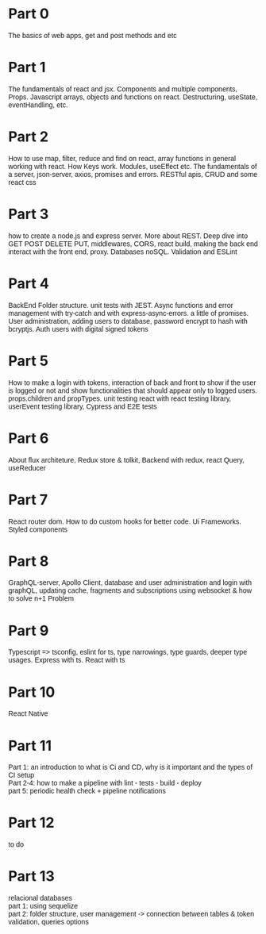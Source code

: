 # Part 0

<p style="@import url('https://fonts.googleapis.com/css2?family=Montserrat&display=swap');font-family: 'Montserrat', sans-serif;">The basics of web apps, get and post methods and etc</p>

# Part 1

<p style="@import url('https://fonts.googleapis.com/css2?family=Montserrat&display=swap');font-family: 'Montserrat', sans-serif;">The fundamentals of react and jsx. Components and multiple components, Props. Javascript arrays, objects and functions on react. Destructuring, useState, eventHandling, etc.</p>

# Part 2

<p style="@import url('https://fonts.googleapis.com/css2?family=Montserrat&display=swap');font-family: 'Montserrat', sans-serif;">How to use map, filter, reduce and find on react, array functions in general working with react. How Keys work. Modules, useEffect etc. The fundamentals of a server, json-server, axios, promises and errors. RESTful apis, CRUD and some react css</p>

# Part 3

<p style="@import url('https://fonts.googleapis.com/css2?family=Montserrat&display=swap');font-family: 'Montserrat', sans-serif;">how to create a node.js and express server. More about REST. Deep dive into GET POST DELETE PUT, middlewares, CORS, react build, making the back end interact with the front end, proxy. Databases noSQL. Validation and ESLint</p>

# Part 4

<p style="@import url('https://fonts.googleapis.com/css2?family=Montserrat&display=swap');font-family: 'Montserrat', sans-serif;">BackEnd Folder structure. unit tests with JEST. Async functions and error management with try-catch and with express-async-errors. a little of promises. User administration, adding users to database, password encrypt to hash with bcryptjs. Auth users with digital signed tokens</p>

# Part 5

<p style="@import url('https://fonts.googleapis.com/css2?family=Montserrat&display=swap');font-family: 'Montserrat', sans-serif;">How to make a login with tokens, interaction of back and front to show if the user is logged or not and show functionalities that should appear only to logged users. props.children and propTypes. unit testing react with react testing library, userEvent testing library, Cypress and E2E tests</p>

# Part 6

<p style="@import url('https://fonts.googleapis.com/css2?family=Montserrat&display=swap');font-family: 'Montserrat', sans-serif;">About flux architeture, Redux store & tolkit, Backend with redux, react Query, useReducer</p>

# Part 7

<p style="@import url('https://fonts.googleapis.com/css2?family=Montserrat&display=swap');font-family: 'Montserrat', sans-serif;">React router dom. How to do custom hooks for better code. Ui Frameworks. Styled components</p>

# Part 8

<p style="@import url('https://fonts.googleapis.com/css2?family=Montserrat&display=swap');font-family: 'Montserrat', sans-serif;">GraphQL-server, Apollo Client, database and user administration and login with graphQL, updating cache, fragments and subscriptions using websocket & how to solve n+1 Problem</p>

# Part 9

<p style="@import url('https://fonts.googleapis.com/css2?family=Montserrat&display=swap');font-family: 'Montserrat', sans-serif;">Typescript => tsconfig, eslint for ts, type narrowings, type guards, deeper type usages. Express with ts. React with ts</p>

# Part 10

<p style="@import url('https://fonts.googleapis.com/css2?family=Montserrat&display=swap');font-family: 'Montserrat', sans-serif;">React Native</p>

# Part 11

<p style="@import url('https://fonts.googleapis.com/css2?family=Montserrat&display=swap');font-family: 'Montserrat', sans-serif;">Part 1: an introduction to what is Ci and CD, why is it important and the types of CI setup<br>Part 2-4: how to make a pipeline with lint - tests - build - deploy<br>part 5: periodic health check + pipeline notifications</p>

# Part 12

<p style="@import url('https://fonts.googleapis.com/css2?family=Montserrat&display=swap');font-family: 'Montserrat', sans-serif;">to do</p>

# Part 13

<p style="@import url('https://fonts.googleapis.com/css2?family=Montserrat&display=swap');font-family: 'Montserrat', sans-serif;">relacional databases<br/>
part 1: using sequelize<br/>
part 2: folder structure, user management -> connection between tables & token validation, queries options
</p>
